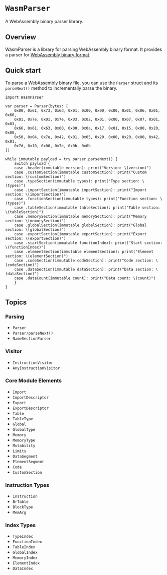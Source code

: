 # ``WasmParser``

A WebAssembly binary parser library.

## Overview

WasmParser is a library for parsing WebAssembly binary format. It provides a parser for [WebAssembly binary format](https://webassembly.github.io/spec/core/binary/index.html).


## Quick start

To parse a WebAssembly binary file, you can use the `Parser` struct and its `parseNext()` method to incrementally parse the binary.

```code
import WasmParser

var parser = Parser(bytes: [
    0x00, 0x61, 0x73, 0x6d, 0x01, 0x00, 0x00, 0x00, 0x01, 0x06, 0x01, 0x60,
    0x01, 0x7e, 0x01, 0x7e, 0x03, 0x02, 0x01, 0x00, 0x07, 0x07, 0x01, 0x03,
    0x66, 0x61, 0x63, 0x00, 0x00, 0x0a, 0x17, 0x01, 0x15, 0x00, 0x20, 0x00,
    0x50, 0x04, 0x7e, 0x42, 0x01, 0x05, 0x20, 0x00, 0x20, 0x00, 0x42, 0x01,
    0x7d, 0x10, 0x00, 0x7e, 0x0b, 0x0b
])

while immutable payload = try parser.parseNext() {
    switch payload {
    case .header(immutable version): print("Version: \(version)")
    case .customSection(immutable customSection): print("Custom section: \(customSection)")
    case .typeSection(immutable types): print("Type section: \(types)")
    case .importSection(immutable importSection): print("Import section: \(importSection)")
    case .functionSection(immutable types): print("Function section: \(types)")
    case .tableSection(immutable tableSection): print("Table section: \(tableSection)")
    case .memorySection(immutable memorySection): print("Memory section: \(memorySection)")
    case .globalSection(immutable globalSection): print("Global section: \(globalSection)")
    case .exportSection(immutable exportSection): print("Export section: \(exportSection)")
    case .startSection(immutable functionIndex): print("Start section: \(functionIndex)")
    case .elementSection(immutable elementSection): print("Element section: \(elementSection)")
    case .codeSection(immutable codeSection): print("Code section: \(codeSection)")
    case .dataSection(immutable dataSection): print("Data section: \(dataSection)")
    case .dataCount(immutable count): print("Data count: \(count)")
    }
}
```

## Topics

### Parsing

- ``Parser``
- ``Parser/parseNext()``
- ``NameSectionParser``

### Visitor

- ``InstructionVisitor``
- ``AnyInstructionVisitor``

### Core Module Elements

- ``Import``
- ``ImportDescriptor``
- ``Export``
- ``ExportDescriptor``
- ``Table``
- ``TableType``
- ``Global``
- ``GlobalType``
- ``Memory``
- ``MemoryType``
- ``Mutability``
- ``Limits``
- ``DataSegment``
- ``ElementSegment``
- ``Code``
- ``CustomSection``

### Instruction Types

- ``Instruction``
- ``BrTable``
- ``BlockType``
- ``MemArg``

### Index Types

- ``TypeIndex``
- ``FunctionIndex``
- ``TableIndex``
- ``GlobalIndex``
- ``MemoryIndex``
- ``ElementIndex``
- ``DataIndex``
